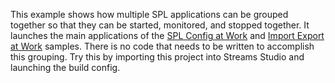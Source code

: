 This example shows how multiple SPL applications can be grouped together so that they can be started, monitored, and stopped together. It launches the main applications of the [SPL Config at Work](https://github.com/natashadsilva/samples/tree/master/SPL-Examples/030_spl_config_at_work) and [Import Export at Work](https://github.com/natashadsilva/samples/tree/master/SPL-Examples/019_import_export_at_work) samples. There is no code that needs to be written to accomplish this grouping.
Try this by importing this project into Streams Studio and launching the build config.
